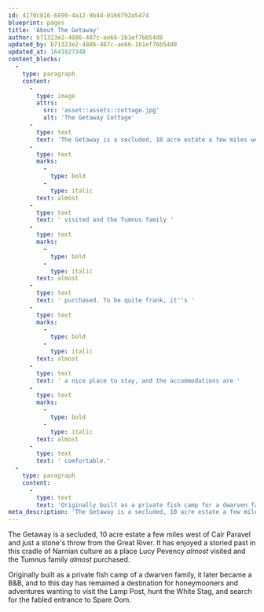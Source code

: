```yaml
---
id: 4170c816-6899-4a12-9b4d-0166792a5474
blueprint: pages
title: 'About The Getaway'
author: b71323e2-4886-487c-ae66-1b1ef76b54d8
updated_by: b71323e2-4886-487c-ae66-1b1ef76b54d8
updated_at: 1641927348
content_blocks:
  -
    type: paragraph
    content:
      -
        type: image
        attrs:
          src: 'asset::assets::cottage.jpg'
          alt: 'The Getaway Cottage'
      -
        type: text
        text: 'The Getaway is a secluded, 10 acre estate a few miles west of Cair Paravel and just a stone''s throw from the Great River. It has enjoyed a storied past in this cradle of Narnian culture as a place Lucy Pevensie '
      -
        type: text
        marks:
          -
            type: bold
          -
            type: italic
        text: almost
      -
        type: text
        text: ' visited and the Tumnus family '
      -
        type: text
        marks:
          -
            type: bold
          -
            type: italic
        text: almost
      -
        type: text
        text: ' purchased. To be quite frank, it''s '
      -
        type: text
        marks:
          -
            type: bold
          -
            type: italic
        text: almost
      -
        type: text
        text: ' a nice place to stay, and the accommodations are '
      -
        type: text
        marks:
          -
            type: bold
          -
            type: italic
        text: almost
      -
        type: text
        text: ' comfortable.'
  -
    type: paragraph
    content:
      -
        type: text
        text: 'Originally built as a private fish camp for a dwarven family, it later became a B&B, and to this day has remained a destination for honeymooners and adventurers wanting to visit the Lamp Post, hunt the White Stag, and search for the fabled entrance to Spare Oom.'
meta_description: 'The Getaway is a secluded, 10 acre estate a few miles west of Cair Paravel and just a stone''s throw from the Great River.'
---
```

The Getaway is a secluded, 10 acre estate a few miles west of Cair Paravel and just a stone's throw from the Great River. It has enjoyed a storied past in this cradle of Narnian culture as a place Lucy Pevency _almost_ visited and the Tumnus family _almost_ purchased.

Originally built as a private fish camp of a dwarven family, it later became a B&B, and to this day has remained a destination for honeymooners and adventures wanting to visit the Lamp Post, hunt the White Stag, and search for the fabled entrance to Spare Oom.

